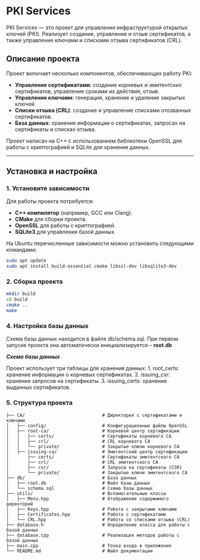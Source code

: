 # PKI Services

PKI Services — это проект для управления инфраструктурой открытых ключей (PKI). Реализует создание, управление и отзыв сертификатов, а также управление ключами и списками отзыва сертификатов (CRL).

## Описание проекта

Проект включает несколько компонентов, обеспечивающих работу PKI:

- **Управление сертификатами**: создание корневых и эмитентских сертификатов, управление сроками их действия, отзыв.
- **Управление ключами**: генерация, хранение и удаление закрытых ключей.
- **Списки отзыва (CRL)**: создание и управление списками отозванных сертификатов.
- **База данных**: хранение информации о сертификатах, запросах на сертификаты и списках отзыва.

Проект написан на C++ с использованием библиотеки OpenSSL для работы с криптографией и SQLite для хранения данных.

---

## Установка и настройка

### 1. Установите зависимости
Для работы проекта потребуется:

- **C++ компилятор** (например, GCC или Clang).
- **CMake** для сборки проекта.
- **OpenSSL** для работы с криптографией.
- **SQLite3** для управления базой данных.

На Ubuntu перечисленные зависимости можно установить следующими командами:

```bash
sudo apt update
sudo apt install build-essential cmake libssl-dev libsqlite3-dev
```

### 2. Сборка проекта
```bash
mkdir build
cd build
cmake ..
make
```

### 4. Настройка базы данных
Схема базы данных находится в файле db/schema.sql. При первом запуске проекта она автоматически инициализируется – **root.db**

***Схема базы данных***

Проект использует три таблицы для хранения данных:
	1.	root_certs: хранение информации о корневых сертификатах.
	2.	issuing_csr: хранение запросов на сертификаты.
	3.	issuing_certs: хранение выданных сертификатов.

### 5. Структура проекта
```
├── CA/                             # Директория с сертификатами и ключами
│   ├── config/                     # Конфигурационные файлы OpenSSL
│   ├── root-ca/                    # Корневой центр сертификации
│   │   ├── certs/                  # Сертификаты корневого CA
│   │   ├── crl/                    # CRL корневого CA
│   │   └── private/                # Закрытые ключи корневого CA
│   ├── issuing-ca/                 # Эмитентский центр сертификации
│       ├── certs/                  # Сертификаты эмитентского CA
│       ├── crl/                    # CRL эмитентского CA
│       ├── csr/                    # Запросы на сертификаты (CSR)
│       └── private/                # Закрытые ключи эмитентского CA
├── db/                             # База данных
│   ├── root.db                     # Файл базы данных
│   └── schema.sql                  # Схема базы данных
├── utils/                          # Вспомогательные классы
│   ├── Menu.hpp                    # Отображение содержимого директорий
│   ├── Keys.hpp                    # Работа с закрытыми ключами
│   ├── Certificates.hpp            # Работа с сертификатами
│   └── CRL.hpp                     # Работа со списками отзыва (CRL)
├── database.h                      # Определение класса для работы с базой данных
├── database.cpp                    # Реализация методов работы с базой данных
├── main.cpp                        # Точка входа в приложение
└── README.md                       # Файл документации
```
